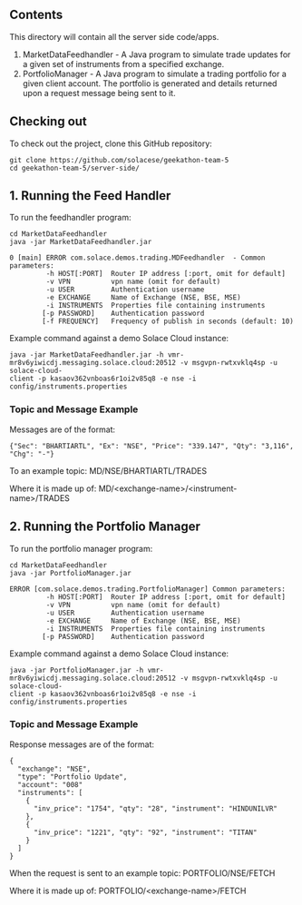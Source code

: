## Contents
This directory will contain all the server side code/apps.

1. MarketDataFeedhandler - A Java program to simulate trade updates for a given set of instruments from a specified exchange.
2. PortfolioManager - A Java program to simulate a trading portfolio for a given client account. The portfolio is generated and details returned upon a request message being sent to it. 


## Checking out

To check out the project, clone this GitHub repository:

```
git clone https://github.com/solacese/geekathon-team-5
cd geekathon-team-5/server-side/
```

## 1. Running the Feed Handler

To run the feedhandler program:

```
cd MarketDataFeedhandler
java -jar MarketDataFeedhandler.jar 

0 [main] ERROR com.solace.demos.trading.MDFeedhandler  - Common parameters:
         -h HOST[:PORT]  Router IP address [:port, omit for default]
         -v VPN          vpn name (omit for default)
         -u USER         Authentication username
         -e EXCHANGE     Name of Exchange (NSE, BSE, MSE)
         -i INSTRUMENTS  Properties file containing instruments
        [-p PASSWORD]    Authentication password
        [-f FREQUENCY]   Frequency of publish in seconds (default: 10)
```

Example command against a demo Solace Cloud instance:
```
java -jar MarketDataFeedhandler.jar -h vmr-mr8v6yiwicdj.messaging.solace.cloud:20512 -v msgvpn-rwtxvklq4sp -u solace-cloud-
client -p kasaov362vnboas6r1oi2v85q8 -e nse -i config/instruments.properties
```
### Topic and Message Example

Messages are of the format:
```
{"Sec": "BHARTIARTL", "Ex": "NSE", "Price": "339.147", "Qty": "3,116", "Chg": "-"}
```
To an example topic:
MD/NSE/BHARTIARTL/TRADES

Where it is made up of: MD/\<exchange-name\>/\<instrument-name\>/TRADES



## 2. Running the Portfolio Manager

To run the portfolio manager program:

```
cd MarketDataFeedhandler
java -jar PortfolioManager.jar

ERROR [com.solace.demos.trading.PortfolioManager] Common parameters:
         -h HOST[:PORT]  Router IP address [:port, omit for default]
         -v VPN          vpn name (omit for default)
         -u USER         Authentication username
         -e EXCHANGE     Name of Exchange (NSE, BSE, MSE)
         -i INSTRUMENTS  Properties file containing instruments
        [-p PASSWORD]    Authentication password
```

Example command against a demo Solace Cloud instance:
```
java -jar PortfolioManager.jar -h vmr-mr8v6yiwicdj.messaging.solace.cloud:20512 -v msgvpn-rwtxvklq4sp -u solace-cloud-
client -p kasaov362vnboas6r1oi2v85q8 -e nse -i config/instruments.properties
```
### Topic and Message Example

Response messages are of the format:
```
{
  "exchange": "NSE",
  "type": "Portfolio Update",
  "account": "008"
  "instruments": [
    {
      "inv_price": "1754", "qty": "28", "instrument": "HINDUNILVR"
    },
    {
      "inv_price": "1221", "qty": "92", "instrument": "TITAN"
    }
  ]
}
```
When the request is sent to an example topic:
PORTFOLIO/NSE/FETCH

Where it is made up of: PORTFOLIO/\<exchange-name\>/FETCH
